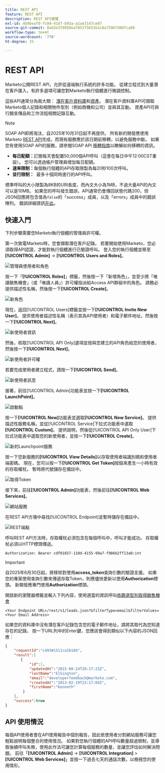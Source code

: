 ```yaml
---
title: REST API
feature: REST API
description: REST API總覽
exl-id: 4b9beaf0-fc04-41d7-b93a-a1ae3147ce67
source-git-commit: 8ad3e3f0958ea705375651b1c8a75967d807ca80
workflow-type: tm+mt
source-wordcount: '770'
ht-degree: 1%

---
```


# REST API

Marketo公開REST API，允許從遠端執行系統的許多功能。 從建立程式到大量潛在客戶匯入，有許多選項可讓您對Marketo執行個體進行微調控制。

這些API通常分為兩大類： [潛在客戶資料庫](https://developer.adobe.com/marketo-apis/api/mapi/)和[資產](https://developer.adobe.com/marketo-apis/api/asset/)。 潛在客戶資料庫API可擷取Marketo個人記錄和相關物件型別（例如商機和公司）並與其互動。 資產API可與行銷宣傳品和工作流程相關記錄互動。

>[!NOTE]
>SOAP API即將淘汰，自2025年10月31日起不再提供。 所有新的開發應使用Marketo [REST API](./rest-api.md)完成，而現有服務應於該日期前移轉，以避免服務中斷。 如果您有使用SOAP API的服務，請參閱SOAP API [移轉指南](../soap-api/migration.md)以瞭解如何移轉的資訊。
>

- **每日配額：**&#x200B;訂閱每天會配置50,000個API呼叫（這會在每日中午12:00CST重設）。 您可以透過帳戶管理員增加每日配額。
- **速率限制：**&#x200B;每個執行個體的API存取限製為每20秒100次呼叫。
- **並行限制：**  最多十個同時進行的API呼叫。

標準呼叫的大小限製為8KB的URI長度，而內文大小為1MB，不過大量API的內文可以是10MB。 如果您的呼叫發生錯誤，API通常仍會傳回狀態代碼200，但JSON回應將包含值為`false`的「success」成員，以及「errors」成員中的錯誤陣列。 錯誤詳細資訊[在此](error-codes.md)。

## 快速入門

下列步驟需要您Marketo執行個體的管理員許可權。

第一次致電Marketo時，您會擷取潛在客戶記錄。 若要開始使用Marketo，您必須取得API認證，才能對執行個體進行已驗證呼叫。 登入您的執行個體並移至&#x200B;**[!UICONTROL Admin]** -> **[!UICONTROL Users and Roles]**。

![管理員使用者和角色](assets/admin-users-and-roles.png)

按一下「**[!UICONTROL Roles]**」標籤，然後按一下「新增角色」，並至少將「唯讀銷售機會」（或「唯讀人員」）許可權指派給Access API群組中的角色。 請務必提供描述性名稱，然後按一下&#x200B;**[!UICONTROL Create]**。

![新角色](assets/new-role.png)

現在，返回[!UICONTROL Users]標籤並按一下&#x200B;**[!UICONTROL Invite New User]**。 提供使用者描述性名稱（表示其為API使用者）和電子郵件地址，然後按一下&#x200B;**[!UICONTROL Next]**。

![新使用者資訊](assets/new-user-info.png)

然後，核取[!UICONTROL API Only]選項並授與您建立的API角色給您的使用者，然後按一下&#x200B;**[!UICONTROL Next]**。

![新使用者許可權](assets/new-user-permissions.png)

若要完成使用者建立程式，請按一下&#x200B;**[!UICONTROL Send]**。

![新使用者訊息](assets/new-user-message.png)

接著，前往[!UICONTROL Admin]功能表並按一下&#x200B;**[!UICONTROL LaunchPoint]**。

![啟動點](assets/admin-launchpoint.png)

按一下&#x200B;**[!UICONTROL New]**&#x200B;功能表並選取&#x200B;**[!UICONTROL New Service]**。 提供描述性服務名稱，並從[!UICONTROL Service]下拉式功能表中選取&#x200B;**[!UICONTROL Custom]**。 提供說明，然後從[!UICONTROL API Only User]下拉式功能表中選取您的新使用者，並按一下&#x200B;**[!UICONTROL Create]**。

![新的Launchpoint服務](assets/admin-launchpoint-new-service.png)

按一下您新服務的&#x200B;**[!UICONTROL View Details]**&#x200B;以存取使用者端識別碼和使用者端密碼。 現在，您可以按一下&#x200B;**[!UICONTROL Get Token]**&#x200B;按鈕來產生一小時有效的存取權杖。 暫時將代號儲存在備註中。

![取得Token](assets/get-token.png)

接下來，前往&#x200B;**[!UICONTROL Admin]**&#x200B;功能表，然後前往&#x200B;**[!UICONTROL Web Services]**。

![網站服務](assets/admin-web-services.png)

在REST API方塊中尋找[!UICONTROL Endpoint]並暫時儲存在備註中。

![REST端點](assets/admin-web-services-rest-endpoint-1.png)

呼叫REST API方法時，存取權杖必須包含在每個呼叫中，呼叫才能成功。 存取權杖必須以HTTP標頭傳送。

```
Authorization: Bearer cdf01657-110d-4155-99a7-f986b2ff13a0:int
```

>[!IMPORTANT]
>
>自2025年6月30日起，將移除對使用&#x200B;**access_token**&#x200B;查詢引數的驗證支援。 如果您的專案使用查詢引數來傳遞存取Token，則應儘快更新以使用&#x200B;**Authorization**&#x200B;標頭。 新開發應專門使用&#x200B;**Authorization**&#x200B;標頭。

開啟新的瀏覽器標籤並輸入下列內容，使用適當的資訊呼叫[依篩選型別取得銷售機會](https://developer.adobe.com/marketo-apis/api/mapi/#tag/Leads/operation/getLeadsByFilterUsingGET)

```
<Your Endpoint URL>/rest/v1/leads.json?&filterType=email&filterValues=<Your Email Address>
```

如果您的資料庫中沒有潛在客戶記錄包含您的電子郵件地址，請將其取代為您知道存在的記錄。 按一下URL列中的Enter鍵，您應該會得到類似以下內容的JSON回應：

```json
{
    "requestId":"c493#1511ca2b184",
    "result":[
       {
           "id":1,
           "updatedAt":"2015-08-24T20:17:23Z",
           "lastName":"Elkington",
           "email":"developerfeedback@marketo.com",
           "createdAt":"2013-02-19T23:17:04Z",
           "firstName":"Kenneth"
        }
    ],
    "success":true
}
```

## API 使用情況

每個API使用者會在API使用報告中個別報告，因此依使用者分割網站服務可讓您輕鬆說明每個整合的使用情況。 如果對您執行個體的API呼叫數量超過限制，並導致後續呼叫失敗，使用此作法可讓您計算每個服務的數量，並讓您評估如何解決問題。 前往「**[!UICONTROL Admin]** -> **[!UICONTROL Integration]** > **[!UICONTROL Web Services]**」並按一下過去七天的通話次數，以檢視您的使用情形。

